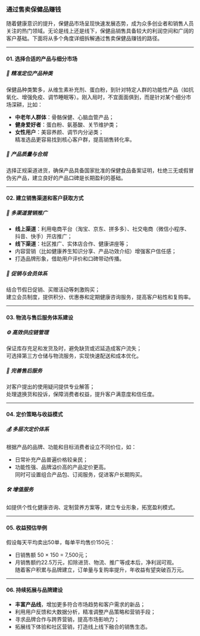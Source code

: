### 通过售卖保健品赚钱  
随着健康意识的提升，保健品市场呈现快速发展态势，成为众多创业者和销售人员关注的热门领域。无论是线上还是线下，保健品销售具备较大的利润空间和广阔的客户基础。下面将从多个角度详细拆解通过售卖保健品赚钱的路径。  

---  
#### 01. 选择合适的产品与细分市场  
##### 🎯 精准定位产品种类  
保健品种类繁多，从维生素补充剂、蛋白粉，到针对特定人群的功能性产品（如抗氧化、增强免疫、调节睡眠等）。刚入局时，不宜面面俱到，而是针对某个细分市场深耕，比如：  
* **中老年人群体**：骨骼保健、心脑血管产品；  
* **健身爱好者**：蛋白粉、氨基酸、关节维护类；  
* **女性用户**：美容养颜、调节内分泌类；  
精准选品更容易找到核心客户群，提高销售转化率。  
##### 🌱 产品质量与合规  
选择正规渠道进货，确保产品具备国家批准的保健食品备案证明，杜绝三无或假冒伪劣产品，建立良好的产品口碑是长期盈利的基础。  

---  
#### 02. 建立销售渠道和客户获取方式  
##### 📢 多渠道营销推广  
* **线上渠道**：利用电商平台（淘宝、京东、拼多多）、社交电商（微信小程序、抖音、快手）开店推广；  
* **线下渠道**：社区推广、实体店合作、健康讲座等；  
* 内容营销（比如健康养生知识分享、产品功效介绍）增强客户信任感；  
* 打造品牌形象，借助用户评价和口碑带动传播。  
##### 🎁 促销与会员体系  
结合节假日促销、买赠活动等刺激购买；  
建立会员制度，提供积分、优惠券和定期健康咨询服务，提高客户粘性和复购率。  

---  
#### 03. 物流与售后服务体系建设  
##### ⚙️ 高效供应链管理  
保证库存充足和发货及时，避免缺货或迟延造成客户流失；  
可选择第三方仓储与物流服务，实现快速配送和成本优化。  
##### 🤝 完善售后服务  
对客户提出的使用疑问提供专业解答；  
处理退换货和投诉，保障消费者权益，提升客户满意度和信任度。  

---  
#### 04. 定价策略与收益模式  
##### 💰 多层次定价体系  
根据产品的品牌、功能和目标消费者设立不同价位，如：  
* 日常补充产品普遍价格较亲民；  
* 功能性强、品牌溢价高的产品定价更高。  
同时可设置组合产品包、订阅服务，促进客户长期购买。  
##### 🛠️ 增值服务  
如提供个性化健康咨询、定制营养方案等，建立专业形象，拓宽盈利模式。  

---  
#### 05. 收益预估举例  
假设每天平均卖出50单，每单平均售价150元：  
* 日销售额 50 × 150 = 7,500元；  
* 月销售额约22.5万元，扣除进货、物流、推广等成本后，净利润可观。  
随着客户积累与品牌建立，订单量与复购率提升，年收益有望突破百万元。  

---  
#### 06. 持续拓展与品牌建设  
* **丰富产品线**，增加更多符合市场趋势和客户需求的新品；  
* 利用用户反馈和大数据分析，精准调整产品策略和营销手段；  
* 寻求品牌合作与跨界营销，提高市场影响力；  
* 拓展线下体验和社区营销，打造线上线下融合的销售生态。  